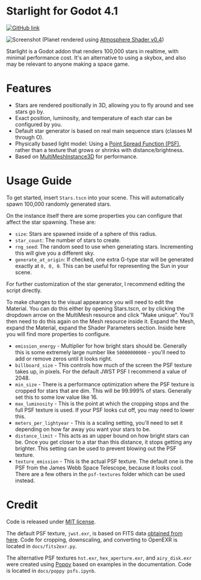 # Starlight for Godot 4.1

[![GitHub link](https://img.shields.io/github/license/tiffany352/godot-starlight)](https://github.com/tiffany352/godot-starlight)

![Screenshot](docs/screenshot.jpg)
(Planet rendered using [Atmosphere Shader v0.4](https://godotengine.org/asset-library/asset/2002))

Starlight is a Godot addon that renders 100,000 stars in realtime, with
minimal performance cost. It's an alternative to using a skybox, and
also may be relevant to anyone making a space game.

# Features

- Stars are rendered positionally in 3D, allowing you to fly around and
  see stars go by.
- Exact position, luminosity, and temperature of each star can be
  configured by you.
- Default star generator is based on real main sequence stars (classes M through O).
- Physically based light model: Using a [Point Spread Function
  (PSF)][1], rather than a texture that grows or shrinks with
  distance/brightness.
- Based on [MultiMeshInstance3D][2] for performance.

[1]: https://en.wikipedia.org/wiki/Point_spread_function
[2]: https://docs.godotengine.org/en/stable/classes/class_multimeshinstance3d.html

# Usage Guide

To get started, insert `Stars.tscn` into your scene. This will
automatically spawn 100,000 randomly generated stars.

On the instance itself there are some properties you can configure that
affect the star spawning. These are:

- `size`: Stars are spawned inside of a sphere of this radius.
- `star_count`: The number of stars to create.
- `rng_seed`: The random seed to use when generating stars. Incrementing
  this will give you a different sky.
- `generate_at_origin`: If checked, one extra G-type star will be
  generated exactly at `0, 0, 0`. This can be useful for representing
  the Sun in your scene.

For further customization of the star generator, I recommend editing the
script directly.

To make changes to the visual appearance you will need to edit the
Material. You can do this either by opening Stars.tscn, or by clicking
the dropdown arrow on the MultiMesh resource and click "Make unique".
You'll then need to do this again on the Mesh resource inside it. Expand
the Mesh, expand the Material, expand the Shader Parameters section.
Inside here you will find more properties to configure.

- `emission_energy` - Multiplier for how bright stars should be.
  Generally this is some extremely large number like `50000000000` -
  you'll need to add or remove zeros until it looks right.
- `billboard_size` - This controls how much of the screen the PSF
  texture takes up, in pixels. For the default JWST PSF I recommend a
  value of 2048.
- `min_size` - There is a performance optimization where the PSF texture
  is cropped for stars that are dim. This will be 99.999% of stars.
  Generally set this to some low value like 16.
- `max_luminosity` - This is the point at which the cropping stops and
  the full PSF texture is used. If your PSF looks cut off, you may need
  to lower this.
- `meters_per_lightyear` - This is a scaling setting, you'll need to set
  it depending on how far away you want your stars to be.
- `distance_limit` - This acts as an upper bound on how bright stars can
  be. Once you get closer to a star than this distance, it stops getting
  any brighter. This setting can be used to prevent blowing out the PSF
  texture.
- `texture_emission` - This is the actual PSF texture. The default one
  is the PSF from the James Webb Space Telescope, because it looks cool.
  There are a few others in the `psf-textures` folder which can be used
  instead.

# Credit

Code is released under [MIT license](./LICENSE.md).

The default PSF texture, `jwst.exr`, is based on FITS data [obtained
from here][3]. Code for cropping, downscaling, and converting to OpenEXR
is located in `docs/fits2exr.py`.

The alternative PSF textures `hst.exr`, `hex_aperture.exr`, and
`airy_disk.exr` were created using [Poppy][4] based on examples in the
documentation. Code is located in `docs/poppy psfs.ipynb`.

[3]: https://www.stsci.edu/jwst/science-planning/proposal-planning-toolbox/simulated-data
[4]: https://poppy-optics.readthedocs.io/en/latest/
